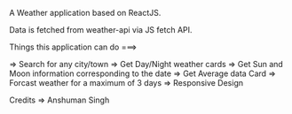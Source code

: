 A Weather application based on ReactJS.

Data is fetched from weather-api via JS fetch API.

Things this application can do ===>

=> Search for any city/town
=> Get Day/Night weather cards
=> Get Sun and Moon information corresponding to the date
=> Get Average data Card
=> Forcast weather for a maximum of 3 days
=> Responsive Design


Credits => Anshuman Singh

